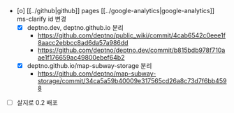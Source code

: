 - [o] [[../github|github]] pages [[../google-analytics|google-analytics]] ms-clarify id 변경
  - [X] deptno.dev, deptno.github.io 분리
    + https://github.com/deptno/public_wiki/commit/4cab6542c0eee1f8aacc2ebbcc8ad6da57a986dd
    + https://github.com/deptno/deptno.dev/commit/b815bdb978f710aae1f176659ac49800ebef64b2
  - [X] deptno.github.io/map-subway-storage 분리
    + https://github.com/deptno/map-subway-storage/commit/34ca5a59b40009e317565cd26a8c73d7f6bb4598
- [ ] 살지로 0.2 배포
